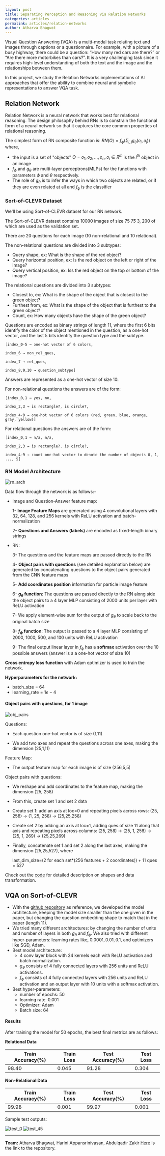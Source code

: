```yaml
---
layout: post
title: Separating Perception and Reasoning via Relation Networks
categories: articles
permalink: articles/relation-networks
author: Atharva Bhagwat
---
```


Visual Question Answering (VQA) is a multi-modal task relating text and images through captions or a questionnaire. For example, with a picture of a busy highway, there could be a question: “How many red cars are there?” or “Are there more motorbikes than cars?”. It is a very challenging task since it requires high-level understanding of both the text and the image and the relationships between them.

In this project, we study the Relation Networks implementations of AI approaches that offer the ability to combine neural and symbolic representations to answer VQA task.

## Relation Network

Relation Network is a neural network that works best for relational reasoning. The design philosophy behind RNs is to constrain the functional form of a neural network so that it captures the core common properties of relational reasoning.

The simplest form of RN composite function is:  $RN(O) = f_ϕ(Σ_{i,j}g_θ(o_i, o_j))$ where,

- the input is a set of "objects" $O = {o_1, o_2, ..., o_n}, o_i ∈ R^m$ is the $i^{th}$ object in an image
- $f_ϕ$ and $g_θ$ are multi-layer perceptrons(MLPs) for the functions with parameters $ϕ$ and $θ$ respectively.
- The role of $g_θ$ is to infer the ways in which two objects are related, or if they are even related at all and $f_ϕ$ is the classifier

### Sort-of-CLEVR Dataset

We'll be using Sort-of-CLEVR dataset for our RN network.

The Sort-of-CLEVR dataset contains 10000 images of size 75 *75* 3, 200 of which are used as the validation set.

There are 20 questions for each image (10 non-relational and 10 relational).

The non-relational questions are divided into 3 subtypes:

- Query shape, ex: What is the shape of the red object?
- Query horizontal position, ex: Is the red object on the left or right of the image?
- Query vertical position, ex: Iss the red object on the top or bottom of the image?

The relational questions are divided into 3 subtypes:

- Closest to, ex: What is the shape of the object that is closest to the green object?
- Furthest from, ex: What is the shape of the object that is furthest to the green object?
- Count, ex: How many objects have the shape of the green object?

Questions are encoded as binary strings of length 11, where the first 6 bits identify the color of the object mentioned in the question, as a one-hot vector, and the last 5 bits identify the question type and the subtype.

    [index_0-5 → one-hot vector of 6 colors,

    index_6 → non_rel_ques,

    index_7 → rel_ques,

    index_8,9,10 → question_subtype]

Answers are represented as a one-hot vector of size 10.

For non-relational questions the answers are of the form:

    [index_0,1 → yes, no,

    index_2,3 → is rectangle?, is circle?,

    index_4-9 → one-hot vector of 6 colors (red, green, blue, orange, gray, yellow)]

For relational questions the answers are of the form:

    [index_0,1 → n/a, n/a,

    index_2,3 → is rectangle?, is circle?,

    index_4-9 → count one-hot vector to denote the number of objects 0, 1, ..., 5]
    
### RN Model Architecture

<img src='/assets/images/articles/relation_network/RN_model_arch.png' alt='rn_arch'>

Data flow through the network is as follows:-

- Image and Question-Answer feature map:

  1- **Image Feature Maps** are generated using 4 convolutional layers with 32, 64, 128, and 256 kernels with ReLU activation and batch-normalization

  2- **Questions and Answers (labels)** are encoded as fixed-length binary strings

- RN:

  3- The questions and the feature maps are passed directly to the RN

  4- **Object pairs with questions** (see detailed explanation below) are generated by concatenating questions to the object pairs generated from the CNN feature maps

  5- **Add coordinates position** information for particle image feature

  6- **$g_θ$  function**: The questions are passed directly to the RN along side the object pairs to a 4 layer MLP consisting of 2000 units per layer with ReLU activation

  7- We apply element-wise sum for the output of  $g_θ$  to scale back to the original batch size

  8- **$f_ϕ$  function**: The output is passed to a 4 layer MLP consisting of 2000, 1000, 500, and 100 units with ReLU activation

  9- The final output linear layer in  $f_ϕ$  has a **softmax** activation over the 10 possible answers (answer is a a one-hot vector of size 10)

**Cross entropy loss function** with Adam optimizer is used to train the network.

**Hyperparameters for the network:**

- batch_size = 64
- learning_rate =  $1e−4$

#### Object pairs with questions, for 1 image

<img src='/assets/images/articles/relation_network/obj_pairs.png' alt='obj_pairs'>

Questions:

- Each question one-hot vector is of size (1,11)

- We add two axes and repeat the questions across one axes, making the dimension (25,1,11)

Feature Map:

- The output feature map for each image is of size (256,5,5)

Object pairs with questions:

- We reshape and add coordinates to the feature map, making the dimension (25, 258)

- From this, create set 1 and set 2 data

- Create set 1: add an axis at loc=0 and repeating pixels across rows: (25, 258) -> (1, 25, 258) -> (25,25,258)

- Create set 2 by adding an axis at loc=1, adding ques of size 11 along that axis and repeating pixels across columns: (25, 258) -> (25, 1, 258) -> (25, 1, 269) -> (25,25,269)

- Finally, concatenate set 1 and set 2 along the last axes, making the dimension (25,25,527), where

  last_dim_size=(2 for each set*(256 features + 2 coordinates)) + 11 ques = 527
  
Check out the [code](https://github.com/atharva-bhagwat/CSGY-6613/blob/main/milestone1/milestone1.ipynb) for detailed description on shapes and data transformation.

## VQA on Sort-of-CLEVR

- With the [github repository](https://github.com/kimhc6028/relational-networks) as reference, we developed the model architecture, keeping the model size smaller than the one given in the paper, but changing the question embedding shape to match that in the paper (length 11).
- We tried many different architectures: by changing the number of units and number of layers in both $g_\theta$ and $f_\phi$. We also tried with different hyper-parameters: learning rates like, $0.0001, 0.01, 0.1$, and optimizers like SGD, Adam.
- Best model architecture:
  - 4 conv layer block with 24 kernels each with ReLU activation and batch normalization.
  - $g_\theta$ consists of 4 fully connected layers with 256 units and ReLU activations.
  - $f_\phi$ consists of 4 fully connected layers with 256 units and ReLU activation and an output layer with 10 units with a softmax activation.
- Best hyper-parameters:
  - number of epochs: 50
  - learning rate: $0.001$
  - Optimizer: Adam
  - Batch size: 64

#### Results

After training the model for 50 epochs, the best final metrics are as follows:

**Relational Data**

| Train Accuracy(%) | Train Loss | Test Accuracy(%) | Test Loss |
|---|---|---|---|
| 98.40 | 0.045 | 91.28 | 0.304 |

**Non-Relational Data**

| Train Accuracy(%) | Train Loss | Test Accuracy(%) | Test Loss |
|---|---|---|---|
| 99.98 | 0.001 | 99.97 | 0.001 |

Sample test outputs:

<img src='/assets/images/articles/relation_network/test_0.png' alt='test_0'>

<img src='/assets/images/articles/relation_network/test_45.png' alt='test_45'>

<hr class="l-page home-hr">

**Team:** Atharva Bhagwat, Harini Appansrinivasan, Abdulqadir Zakir
[Here](https://github.com/atharva-bhagwat/CSGY-6613) is the link to the repository.

<script>
MathJax = {
  tex: {
    inlineMath: [['$', '$'], ['\\(', '\\)']]
  }
};
</script>
<script id="MathJax-script" async
  src="https://cdn.jsdelivr.net/npm/mathjax@3/es5/tex-chtml.js">
</script>
